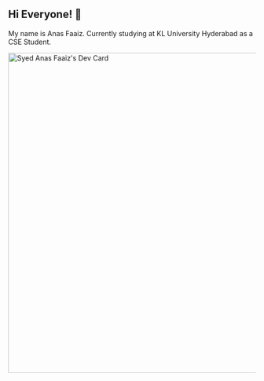 ## Hi Everyone! 👋
My name is Anas Faaiz. Currently studying at KL University Hyderabad as a CSE Student. 

<!--
**AnasFaaiz/AnasFaaiz** is a ✨ _special_ ✨ repository because its `README.md` (this file) appears on your GitHub profile.

Here are some ideas to get you started:

- 🔭 I’m currently working on ...
- 🌱 I’m currently learning ...
- 👯 I’m looking to collaborate on ...
- 🤔 I’m looking for help with ...
- 💬 Ask me about ...
- 📫 How to reach me: ...
- 😄 Pronouns: ...
- ⚡ Fun fact: ...
-->

<!-- Daily Dev Card Code-->
<a href="https://app.daily.dev/syedanasfaaiz"><img src="https://api.daily.dev/devcards/v2/KbpBU03BEdObGRjl8Qt8g.png?type=wide&r=pnk" width="652" alt="Syed Anas Faaiz's Dev Card"/></a>
